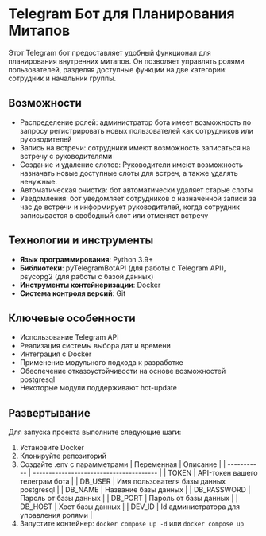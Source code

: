 # Telegram Бот для Планирования Митапов

Этот Telegram бот предоставляет удобный функционал для планирования внутренних митапов. Он позволяет управлять ролями пользователей, разделяя доступные функции на две категории: сотрудник и начальник группы.

## Возможности

- Распределение ролей: администратор бота имеет возможность по запросу регистрировать новых пользователей как сотрудников или руководителей
- Запись на встречи: сотрудники имеют возможность записаться на встречу с руководителями
- Создание и удаление слотов: Руководители имеют возможность назначать новые доступные слоты для встреч, а также удалять ненужные.
- Автоматическая очистка: бот автоматически удаляет старые слоты
- Уведомления: бот уведомляет сотрудников о назначенной записи за час до встречи и информирует руководителей, когда сотрудник записывается в свободный слот или отменяет встречу

## Технологии и инструменты

- **Язык программирования**: Python 3.9+
- **Библиотеки**: pyTelegramBotAPI (для работы с Telegram API), psycopg2 (для работы с базой данных)
- **Инструменты контейнеризации**: Docker
- **Система контроля версий**: Git

## Ключевые особенности

- Использование Telegram API
- Реализация системы выбора дат и времени
- Интеграция с Docker
- Применение модульного подхода к разработке
- Обеспечение отказоустойчивости на основе возможностей postgresql
- Некоторые модули поддерживают hot-update

## Развертывание

Для запуска проекта выполните следующие шаги:

1. Установите Docker
2. Клонируйте репозиторий
3. Создайте .env c парамметрами 
    | Переменная  | Описание                                |
    | ----------- | --------------------------------------- |
    | TOKEN       | API-токен вашего телеграм бота          |
    | DB_USER     | Имя пользователя базы данных postgresql |
    | DB_NAME     | Название базы данных                    |
    | DB_PASSWORD | Пароль от базы данных                   |
    | DB_PORT     | Пароль от базы данных                   |
    | DB_HOST     | Хост базы данных                        |
    | DEV_ID      | Id администратора для управления ролями |
4. Запустите контейнер: `docker compose up -d` или `docker compose up`
